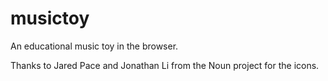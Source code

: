 # musictoy
An educational music toy in the browser.

Thanks to Jared Pace and Jonathan Li from the Noun project for the icons.
